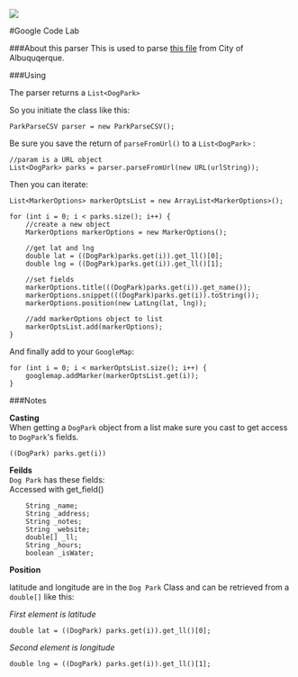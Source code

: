 [<img src="http://javierachavez.com/wp-content/uploads/2013/05/gdg.png">](https://plus.google.com/104324957573179054979)

#Google Code Lab 
 
  
###About this parser
This is used to parse [this file](http://www.cabq.gov/parksandrecreation/documents/Dog%20Park%20Map%20Plone.csv) from City of Albuquqerque. 
  

###Using

The parser returns a `List<DogPark>`  

So you initiate the class like this:
	
	ParkParseCSV parser = new ParkParseCSV();
	
Be sure you save the return of `parseFromUrl()` to a `List<DogPark>`  :

	//param is a URL object
	List<DogPark> parks = parser.parseFromUrl(new URL(urlString));
	
Then you can iterate:
	
	List<MarkerOptions> markerOptsList = new ArrayList<MarkerOptions>();

	for (int i = 0; i < parks.size(); i++) {
		//create a new object
		MarkerOptions markerOptions = new MarkerOptions();
		
		//get lat and lng
		double lat = ((DogPark)parks.get(i)).get_ll()[0];
		double lng = ((DogPark)parks.get(i)).get_ll()[1];
		
		//set fields
		markerOptions.title(((DogPark)parks.get(i)).get_name());
		markerOptions.snippet(((DogPark)parks.get(i)).toString());
		markerOptions.position(new LatLng(lat, lng));
		
		//add markerOptions object to list
		markerOptsList.add(markerOptions);
	}

And finally add to your `GoogleMap`:

	for (int i = 0; i < markerOptsList.size(); i++) {
		googlemap.addMarker(markerOptsList.get(i));
	}
	
###Notes

**Casting**  
When getting a `DogPark` object from a list make sure you cast to get access to `DogPark`'s fields.
	
	((DogPark) parks.get(i))

**Feilds**	
`Dog Park` has these fields:  
Accessed with get_field()
	
		String _name;		
		String _address;
		String _notes;
		String _website;
		double[] _ll;
		String _hours;
		boolean _isWater;

**Position**

latitude and longitude are in the `Dog Park` Class and can be retrieved from a `double[]` like this:

*First element is latitude*

	double lat = ((DogPark) parks.get(i)).get_ll()[0];

*Second element is longitude*
	
	double lng = ((DogPark) parks.get(i)).get_ll()[1];
	
